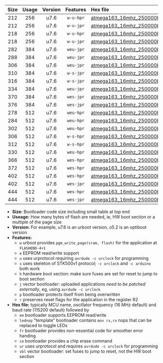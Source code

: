 |Size|Usage|Version|Features|Hex file|
|:-:|:-:|:-:|:-:|:--|
|212|256|u7.6|`w-u-hpr`|[atmega163_16mhz_250000bps_ur.hex](https://raw.githubusercontent.com/stefanrueger/urboot/main/atmega163_16mhz_250000bps_ur.hex)|
|212|256|u7.6|`w-u-jpr`|[atmega163_16mhz_250000bps_ur_vbl.hex](https://raw.githubusercontent.com/stefanrueger/urboot/main/atmega163_16mhz_250000bps_ur_vbl.hex)|
|218|256|u7.6|`w-u-hpr`|[atmega163_16mhz_250000bps_lednop_ur.hex](https://raw.githubusercontent.com/stefanrueger/urboot/main/atmega163_16mhz_250000bps_lednop_ur.hex)|
|218|256|u7.6|`w-u-jpr`|[atmega163_16mhz_250000bps_lednop_ur_vbl.hex](https://raw.githubusercontent.com/stefanrueger/urboot/main/atmega163_16mhz_250000bps_lednop_ur_vbl.hex)|
|282|384|u7.6|`weu-jpr`|[atmega163_16mhz_250000bps_ee_ur_vbl.hex](https://raw.githubusercontent.com/stefanrueger/urboot/main/atmega163_16mhz_250000bps_ee_ur_vbl.hex)|
|288|384|u7.6|`weu-jpr`|[atmega163_16mhz_250000bps_ee_lednop_ur_vbl.hex](https://raw.githubusercontent.com/stefanrueger/urboot/main/atmega163_16mhz_250000bps_ee_lednop_ur_vbl.hex)|
|306|384|u7.6|`weu-jpr`|[atmega163_16mhz_250000bps_ee_lednop_fr_ur_vbl.hex](https://raw.githubusercontent.com/stefanrueger/urboot/main/atmega163_16mhz_250000bps_ee_lednop_fr_ur_vbl.hex)|
|310|384|u7.6|`w-s-jpr`|[atmega163_16mhz_250000bps_vbl.hex](https://raw.githubusercontent.com/stefanrueger/urboot/main/atmega163_16mhz_250000bps_vbl.hex)|
|316|384|u7.6|`w-s-jpr`|[atmega163_16mhz_250000bps_lednop_vbl.hex](https://raw.githubusercontent.com/stefanrueger/urboot/main/atmega163_16mhz_250000bps_lednop_vbl.hex)|
|334|384|u7.6|`weu-jpr`|[atmega163_16mhz_250000bps_ee_lednop_fr_ce_ur_vbl.hex](https://raw.githubusercontent.com/stefanrueger/urboot/main/atmega163_16mhz_250000bps_ee_lednop_fr_ce_ur_vbl.hex)|
|370|384|u7.6|`wes-jpr`|[atmega163_16mhz_250000bps_ee_vbl.hex](https://raw.githubusercontent.com/stefanrueger/urboot/main/atmega163_16mhz_250000bps_ee_vbl.hex)|
|376|384|u7.6|`wes-jpr`|[atmega163_16mhz_250000bps_ee_lednop_vbl.hex](https://raw.githubusercontent.com/stefanrueger/urboot/main/atmega163_16mhz_250000bps_ee_lednop_vbl.hex)|
|278|512|u7.6|`weu-hpr`|[atmega163_16mhz_250000bps_ee_ur.hex](https://raw.githubusercontent.com/stefanrueger/urboot/main/atmega163_16mhz_250000bps_ee_ur.hex)|
|284|512|u7.6|`weu-hpr`|[atmega163_16mhz_250000bps_ee_lednop_ur.hex](https://raw.githubusercontent.com/stefanrueger/urboot/main/atmega163_16mhz_250000bps_ee_lednop_ur.hex)|
|302|512|u7.6|`weu-hpr`|[atmega163_16mhz_250000bps_ee_lednop_fr_ur.hex](https://raw.githubusercontent.com/stefanrueger/urboot/main/atmega163_16mhz_250000bps_ee_lednop_fr_ur.hex)|
|306|512|u7.6|`w-s-hpr`|[atmega163_16mhz_250000bps.hex](https://raw.githubusercontent.com/stefanrueger/urboot/main/atmega163_16mhz_250000bps.hex)|
|312|512|u7.6|`w-s-hpr`|[atmega163_16mhz_250000bps_lednop.hex](https://raw.githubusercontent.com/stefanrueger/urboot/main/atmega163_16mhz_250000bps_lednop.hex)|
|330|512|u7.6|`weu-hpr`|[atmega163_16mhz_250000bps_ee_lednop_fr_ce_ur.hex](https://raw.githubusercontent.com/stefanrueger/urboot/main/atmega163_16mhz_250000bps_ee_lednop_fr_ce_ur.hex)|
|366|512|u7.6|`wes-hpr`|[atmega163_16mhz_250000bps_ee.hex](https://raw.githubusercontent.com/stefanrueger/urboot/main/atmega163_16mhz_250000bps_ee.hex)|
|372|512|u7.6|`wes-hpr`|[atmega163_16mhz_250000bps_ee_lednop.hex](https://raw.githubusercontent.com/stefanrueger/urboot/main/atmega163_16mhz_250000bps_ee_lednop.hex)|
|402|512|u7.6|`wes-hpr`|[atmega163_16mhz_250000bps_ee_lednop_fr.hex](https://raw.githubusercontent.com/stefanrueger/urboot/main/atmega163_16mhz_250000bps_ee_lednop_fr.hex)|
|402|512|u7.6|`wes-jpr`|[atmega163_16mhz_250000bps_ee_lednop_fr_vbl.hex](https://raw.githubusercontent.com/stefanrueger/urboot/main/atmega163_16mhz_250000bps_ee_lednop_fr_vbl.hex)|
|444|512|u7.6|`wes-hpr`|[atmega163_16mhz_250000bps_ee_lednop_fr_ce.hex](https://raw.githubusercontent.com/stefanrueger/urboot/main/atmega163_16mhz_250000bps_ee_lednop_fr_ce.hex)|
|444|512|u7.6|`wes-jpr`|[atmega163_16mhz_250000bps_ee_lednop_fr_ce_vbl.hex](https://raw.githubusercontent.com/stefanrueger/urboot/main/atmega163_16mhz_250000bps_ee_lednop_fr_ce_vbl.hex)|

- **Size:** Bootloader code size including small table at top end
- **Useage:** How many bytes of flash are needed, ie, HW boot section or a multiple of the page size
- **Version:** For example, u7.6 is an urboot version, o5.2 is an optiboot version
- **Features:**
  + `w` urboot provides `pgm_write_page(sram, flash)` for the application at `FLASHEND-4+1`
  + `e` EEPROM read/write support
  + `u` uses urprotocol requiring `avrdude -c urclock` for programming
  + `s` uses skeleton of STK500v1 protocol; `-c urclock` and `-c arduino` both work
  + `h` hardware boot section: make sure fuses are set for reset to jump to boot section
  + `j` vector bootloader: uploaded applications *need to be patched externally*, eg, using `avrdude -c urclock`
  + `p` bootloader protects itself from being overwritten
  + `r` preserves reset flags for the application in the register R2
- **Hex file:** typically MCU name, oscillator frequency (16 MHz default) and baud rate (115200 default) followed by
  + `ee` bootloader supports EEPROM read/write
  + `lednop` "template" bootloader contains `mov rx,rx` nops that can be replaced to toggle LEDs
  + `fr` bootloader provides non-essential code for smoother error handing
  + `ce` bootloader provides a chip erase command
  + `ur` uses urprotocol and requires `avrdude -c urclock` for programming
  + `vbl` vector bootloader: set fuses to jump to reset, not the HW boot section
